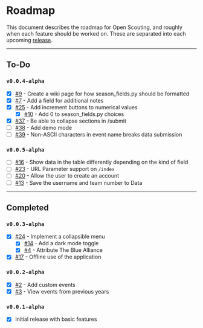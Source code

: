 # Roadmap
This document describes the roadmap for Open Scouting, and roughly when each feature should be worked on. These are separated into each upcoming [release](https://github.com/nfoert/open-scouting/releases).

---

## To-Do
### `v0.0.4-alpha`
- [x] [#9](https://github.com/nfoert/open-scouting/issues/9) - Create a wiki page for how season_fields.py should be formatted
- [x] [#7](https://github.com/nfoert/open-scouting/issues/7) - Add a field for additional notes
- [x] [#25](https://github.com/nfoert/open-scouting/issues/25) - Add increment buttons to numerical values
  - [x] [#10](https://github.com/nfoert/open-scouting/issues/10) - Add 0 to season_fields.py choices
- [x] [#37](https://github.com/nfoert/open-scouting/issues/37) - Be able to collapse sections in /submit
- [ ] [#38](https://github.com/nfoert/open-scouting/issues/38) - Add demo mode
- [ ] [#39](https://github.com/nfoert/open-scouting/issues/39) - Non-ASCII characters in event name breaks data submission

### `v0.0.5-alpha`
- [ ] [#16](https://github.com/nfoert/open-scouting/issues/16) - Show data in the table differently depending on the kind of field
- [ ] [#23](https://github.com/nfoert/open-scouting/issues/23) - URL Parameter support on `/index`
- [ ] [#20](https://github.com/nfoert/open-scouting/issues/20) - Allow the user to create an account
- [ ] [#13](https://github.com/nfoert/open-scouting/issues/13) - Save the username and team number to Data

---
## Completed
### `v0.0.3-alpha`
- [x] [#24](https://github.com/nfoert/open-scouting/issues/24) - Implement a collapsible menu
  - [x] [#14](https://github.com/nfoert/open-scouting/issues/14) - Add a dark mode toggle
  - [x] [#4](https://github.com/nfoert/open-scouting/issues/4) - Attribute The Blue Alliance
- [x] [#17](https://github.com/nfoert/open-scouting/issues/17) - Offline use of the application

### `v0.0.2-alpha`
- [x] [#2](https://github.com/nfoert/open-scouting/issues/2) - Add custom events
- [x] [#3](https://github.com/nfoert/open-scouting/issues/3) - View events from previous years

### `v0.0.1-alpha`
- [x] Initial release with basic features